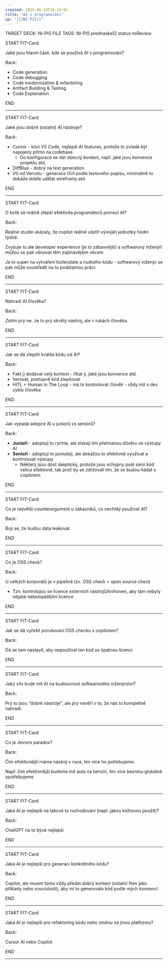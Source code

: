 ```yaml
---
created: 2025-05-15T16:24:07
title: "AI v programování"
up: "[[📖NI-PIS]]"
---
```


TARGET DECK: NI-PIS
FILE TAGS: NI-PIS prednaska12 status-toReview


START
FIT-Card

Jaké jsou hlavní části, kde se používá AI v programování?

Back:

- Code generation
- Code debugging
- Code modernization & refactoring
- Artifact Building & Testing
- Code Explanation
<!--ID: 1747810220459-->
END

---


START
FIT-Card

Jaké jsou dobré (ostatní) AI nástroje?

Back:

- Cursor - klon VS Code, nejlepší AI features, protože to zvládá být napojený přímo na codebase
	- Do konfigurace se dát obecný kontext, např. jaké jsou konvence projektu atd.
- DiffBlue - dobrý na test generation
- V0 od Vercelu - generace GUI podle textového popisu, minimálně to dokáže dobře udělat wireframy atd.
<!--ID: 1747810220467-->
END

---


START
FIT-Card

O kolik se reálně zlepší efektivita programátorů pomocí AI? 

Back:

Reálné studie ukázaly, že copilot reálně ušetří vývojáři jednotky hodin týdně.

Zvyšuje to ale developer experience (je to zábavnější) a softwarový inženýři můžou se pak věnovat těm zajímavějším věcem

Je to super na vytváření boilerplate a nudného kódu - softwarový inženýr se pak může soustředit na tu podstatnou práci.
<!--ID: 1747810220473-->
END

---


START
FIT-Card

Nahradí AI člověka?

Back:

_Zatím_ prý ne. Je to prý skvělý nástroj, ale v rukách člověka.
<!--ID: 1747810220479-->
END

---


START
FIT-Card

Jak se dá zlepšit kvalita kódu od AI?

Back:

- Fakt jí dodávat celý kontext - říkat jí, jaké jsou konvence atd.
- Iterovat, postupně kód zlepšovat
- HITL = Human In The Loop - má to kontrolovat člověk - vždy mít v dev cyklu člověka
<!--ID: 1747810220484-->
END

---


START
FIT-Card

Jak vypadá adopce AI u juniorů vs seniorů?

Back:

- **Junioři** - adoptují to rychle, ale získají tím přehnanou důvěru ve výstupy AI
- **Senioři** - adoptují to pomaleji, ale dokážou to efektivně využívat a kontrolovat výstupy
	- Některý jsou dost skeptický, protože jsou schopný psát sami kód velice efektivně, tak proč by se zdržovali tím, že se budou hádat s copilotem
<!--ID: 1747810220489-->
END

---


START
FIT-Card

Co je největší counterargument u zákazníků, co nechtějí používat AI?

Back:

Bojí se, že budou data leakovat.
<!--ID: 1747810220494-->
END

---


START
FIT-Card

Co je OSS check?

Back:

U velkých korporátů je v pipelině tzv. OSS check = open source check
- Tzn. kontrolujou se licence externích nástrojů/knihoven, aby tam nebyly nějaké nekompatibilní licence
<!--ID: 1747810220499-->
END

---


START
FIT-Card

Jak se dá vyřešit porušování OSS checku s copilotem?

Back:

Dá se tam nastavit, aby nepoužíval ten kód se špatnou licencí.
<!--ID: 1747810220504-->
END

---


START
FIT-Card

Jaký vliv bude mít AI na budoucnost softwarového inženýrství?

Back:

Prý to jsou "dobré nástroje", ale prý nevěří v to, že nás to kompletně nahradí.
<!--ID: 1747810220509-->
END

---


START
FIT-Card

Co je Jevons paradox?

Back:

Čím efektivnější máme nástroj v ruce, tím více ho potřebujeme.

Např. čím efektivnější budeme mít auta na benzín, tím více beznínu globálně spotřebujeme
<!--ID: 1747810220514-->
END

---


START
FIT-Card

Jaká AI je nejlepší na takové to rozhodování (např. jakou knihovnu použít)?

Back:

ChatGPT na to bývá nejlepší
<!--ID: 1747810220519-->
END

---


START
FIT-Card

Jaká AI je nejlepší pro generaci konkrétního kódu?

Back:

Copilot, ale musím tomu vždy předat dobrý kontext (ostatní files jako příklady nebo souvislosti), aby mi to generovalo kód podle mých konvencí. 
<!--ID: 1747810220524-->
END

---


START
FIT-Card

Jaká AI je nejlepší pro refaktoring kódu nebo změnu na jinou platformu?

Back:

Cursor AI nebo Copilot
<!--ID: 1747810220529-->
END

---

